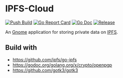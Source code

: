 # IPFS-Cloud

[![Push Build](https://github.com/mentos1386/ipfs-cloud/workflows/Push%20Build/badge.svg?branch=master&event=push)](https://github.com/mentos1386/ipfs-cloud/actions)
[![Go Report Card](https://goreportcard.com/badge/github.com/mentos1386/ipfs-cloud)](https://goreportcard.com/report/github.com/mentos1386/ipfs-cloud)
[![Go Doc](https://img.shields.io/badge/godoc-reference-blue.svg)](http://godoc.org/github.com/mentos1386/ipfs-cloud)
[![Release](https://img.shields.io/github/release/golang-standards/project-layout.svg)](https://github.com/mentos1836/ipfs-cloud/latest)

An [Gnome](https://www.gnome.org/) application for storing private data on [IPFS](https://ipfs.io/).


## Build with
 * https://github.com/ipfs/go-ipfs
 * https://godoc.org/golang.org/x/crypto/openpgp
 * https://github.com/gotk3/gotk3


